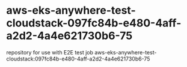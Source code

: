 # aws-eks-anywhere-test-cloudstack-097fc84b-e480-4aff-a2d2-4a4e621730b6-75
repository for use with E2E test job aws-eks-anywhere-test-cloudstack:097fc84b-e480-4aff-a2d2-4a4e621730b6-75
